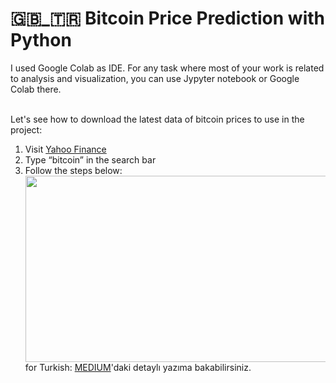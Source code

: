 # 🇬🇧_🇹🇷 Bitcoin Price Prediction with Python
I used Google Colab as IDE. For any task where most of your work is related to analysis and visualization, you can use Jypyter notebook or Google Colab there.<br><br>

Let's see how to download the latest data of bitcoin prices to use in the project:

1. Visit <a href="https://finance.yahoo.com/">Yahoo Finance</a> <br>
2. Type “bitcoin” in the search bar <br>
3. Follow the steps below: <br>
<img align="left" width="585" height="298" src="https://user-images.githubusercontent.com/63544299/109432224-509b6900-7a1b-11eb-8075-43f36d6f9e49.png"><br><br><br><br>
for Turkish:
<a href="https://finance.yahoo.comm/">MEDIUM</a>'daki detaylı yazıma bakabilirsiniz.
